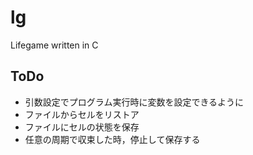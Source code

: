 # lg
Lifegame written in C

## ToDo
* 引数設定でプログラム実行時に変数を設定できるように
* ファイルからセルをリストア
* ファイルにセルの状態を保存
* 任意の周期で収束した時，停止して保存する
